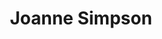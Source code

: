 <!-- <hr/> -->
<h1 align="center">Joanne Simpson</h1>
<!-- <h3 align="center">Hi :)</h3> -->
<!-- <p>In case you're wondering, no, i'm not five. I just have a liking towards....leeks</p> -->
 
<p align="center">
<!-- <img src="https://i.pinimg.com/originals/aa/dc/bb/aadcbbc32d86849f9dde362bb0d1f7f8.gif"/> -->
</p>
<!--
**jgsimpson15/jgsimpson15** is a ✨ _special_ ✨ repository because its `README.md` (this file) appears on your GitHub profile.

Here are some ideas to get you started:

- 🔭 I’m currently working on ...
- 🌱 I’m currently learning ...
- 👯 I’m looking to collaborate on ...
- 🤔 I’m looking for help with ...
- 💬 Ask me about ...
- 📫 How to reach me: ...
- 😄 Pronouns: ...
- ⚡ Fun fact: ...
-->

